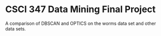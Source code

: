 # CSCI 347 Data Mining Final Project

A comparison of DBSCAN and OPTICS on the worms data set and other data sets.

